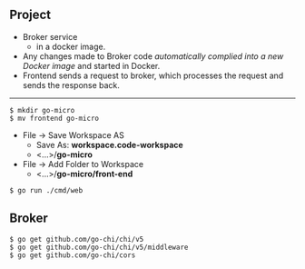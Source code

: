 ## Project

* Broker service 
  - in a docker image.
* Any changes made to Broker code *automatically complied into a new Docker image* and started in Docker.
* Frontend sends a request to broker, which processes the request and sends the response back.

***

```
$ mkdir go-micro
$ mv frontend go-micro
```

* File -> Save Workspace AS
  - Save As: **workspace.code-workspace**
  - <...>/**go-micro**
* File -> Add Folder to Workspace
  - <...>/**go-micro/front-end**

```
$ go run ./cmd/web
```

## Broker

```
$ go get github.com/go-chi/chi/v5
$ go get github.com/go-chi/chi/v5/middleware
$ go get github.com/go-chi/cors
```
